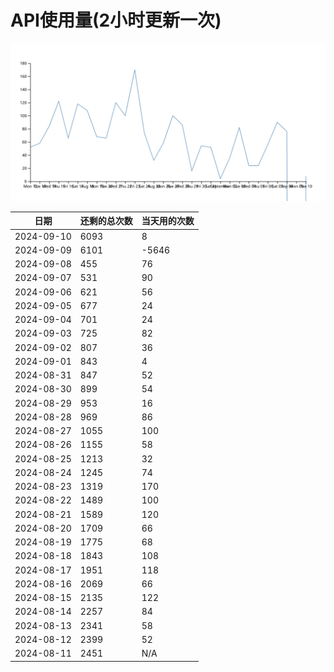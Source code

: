 # API使用量(2小时更新一次)



 ![走势图](./chart.svg)

| 日期       | 还剩的总次数 | 当天用的次数 |
|------------|------------|-------------------|
| 2024-09-10 | 6093 | 8                |
| 2024-09-09 | 6101 | -5646                |
| 2024-09-08 | 455 | 76                |
| 2024-09-07 | 531 | 90                |
| 2024-09-06 | 621 | 56                |
| 2024-09-05 | 677 | 24                |
| 2024-09-04 | 701 | 24                |
| 2024-09-03 | 725 | 82                |
| 2024-09-02 | 807 | 36                |
| 2024-09-01 | 843 | 4                |
| 2024-08-31 | 847 | 52                |
| 2024-08-30 | 899 | 54                |
| 2024-08-29 | 953 | 16                |
| 2024-08-28 | 969 | 86                |
| 2024-08-27 | 1055 | 100                |
| 2024-08-26 | 1155 | 58                |
| 2024-08-25 | 1213 | 32                |
| 2024-08-24 | 1245 | 74                |
| 2024-08-23 | 1319 | 170                |
| 2024-08-22 | 1489 | 100                |
| 2024-08-21 | 1589 | 120                |
| 2024-08-20 | 1709 | 66                |
| 2024-08-19 | 1775 | 68                |
| 2024-08-18 | 1843 | 108                |
| 2024-08-17 | 1951 | 118                |
| 2024-08-16 | 2069 | 66                |
| 2024-08-15 | 2135 | 122                |
| 2024-08-14 | 2257 | 84                |
| 2024-08-13 | 2341 | 58                |
| 2024-08-12 | 2399 | 52                |
| 2024-08-11 | 2451 | N/A                |
